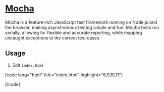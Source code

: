 # [Mocha](https://mochajs.org/)

Mocha is a feature-rich JavaScript test framework running on Node.js and the browser, making asynchronous testing simple and fun. Mocha tests run serially, allowing for flexible and accurate reporting, while mapping uncaught exceptions to the correct test cases.

## Usage
1. Edit `index.html`

[code lang="html" title="index.html" highlight="6,9,10,11"]
<!DOCTYPE html>
<html>
<head>
  <meta charset="utf-8">
  <title>Tests</title>
  <link rel="stylesheet" media="all" href="mocha.css">
</head>
<body>
  <div id="mocha"></div>
  <script src="mocha.js"></script>
  <script src="chai.js"></script>
  <script src="functions.js"></script>
  <script>mocha.setup('bdd')</script>
  <script src="function_tests.js"></script>
  <script>mocha.run();</script>
</body>
</html>
[/code]